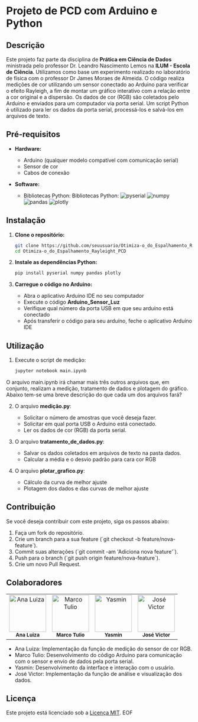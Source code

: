 # Projeto de PCD com Arduino e Python

## Descrição

Este projeto faz parte da disciplina de **Prática em Ciência de Dados** ministrada pelo professor Dr. Leandro Nascimento Lemos na **ILUM - Escola de Ciência**. Utilizamos como base um experimento realizado no laboratório de física com o professor Dr James Moraes de Almeida. O código realiza medições de cor utilizando um sensor conectado ao Arduino para verificar o efeito Rayleigh, a fim de montar um gráfico interativo com a relação entre a cor original e a dispersão. Os dados de cor (RGB) são coletados pelo Arduino e enviados para um computador via porta serial. Um script Python é utilizado para ler os dados da porta serial, processá-los e salvá-los em arquivos de texto.

## Pré-requisitos

- **Hardware:**
  - Arduino (qualquer modelo compatível com comunicação serial)
  - Sensor de cor
  - Cabos de conexão

- **Software:**
  - Bibliotecas Python: Bibliotecas Python: ![pyserial](https://img.shields.io/badge/pyserial-Latest-green) ![numpy](https://img.shields.io/badge/numpy-Latest-orange) ![pandas](https://img.shields.io/badge/pandas-Latest-yellow) ![plotly](https://img.shields.io/badge/plotly-Latest-purple) 

## Instalação

1. **Clone o repositório:**

   ```bash
   git clone https://github.com/seuusuario/Otimiza-o_do_Espalhamento_Rayleight_PCD.git
   cd Otimiza-o_do_Espalhamento_Rayleight_PCD
   

2. **Instale as dependências Python:**

    ```bash
    pip install pyserial numpy pandas plotly
    

3. **Carregue o código no Arduino:**
   - Abra o aplicativo Arduíno IDE no seu computador
   - Execute o código **Arduino_Sensor_Luz**
   - Verifique qual número da porta USB em que seu arduíno está conectado
   - Após transferir o código para seu arduíno, feche o aplicativo Arduíno IDE

## Utilização

1.  Execute o script de medição:
     ```bash
     jupyter notebook main.ipynb

  O arquivo main.ipynb irá chamar mais três outros arquivos que, em conjunto, realizam a medição, tratamento de dados e plotagem do gráfico. Abaixo tem-se uma breve descrição do que cada um dos arquivos fará?

2. O arquivo **medição.py**:
   - Solicitar o número de amostras que você deseja fazer.
   - Solicitar em qual porta USB o Arduino está conectado.
   - Ler os dados de cor (RGB) da porta serial.
   
  
3. O arquivo **tratamento_de_dados.py**:
    - Salvar os dados coletados em arquivos de texto na pasta dados.
    - Calcular a média e o desvio padrão para cara cor RGB
   

4. O arquivo **plotar_grafico.py**:
   - Cálculo da curva de melhor ajuste
   - Plotagem dos dados e das curvas de melhor ajuste

## Contribuição

Se você deseja contribuir com este projeto, siga os passos abaixo:

1. Faça um fork do repositório.
2. Crie um branch para a sua feature (\`git checkout -b feature/nova-feature\`).
3. Commit suas alterações (\`git commit -am 'Adiciona nova feature'\`).
4. Push para o branch (\`git push origin feature/nova-feature\`).
5. Crie um novo Pull Request.

## Colaboradores

<div align="center">
  <table>
    <tr>
      <td align="center">
        <img src="Projeto PCD/imagens/ana.jpeg" alt="Ana Luiza" width="100" height="100"><br>
        <sub><b>Ana Luiza</b></sub>
      </td>
      <td align="center">
        <img src="Projeto PCD/imagens/marco.jpeg" alt="Marco Tulio" width="100" height="100"><br>
        <sub><b>Marco Tulio</b></sub>
      </td>
      <td align="center">
        <img src="Projeto PCD/imagens/yasmin.jpeg" alt="Yasmin" width="100" height="100"><br>
        <sub><b>Yasmin</b></sub>
      </td>
      <td align="center">
        <img src="Projeto PCD/imagens/jose.jpeg" alt="José Victor" width="100" height="100"><br>
        <sub><b>José Victor</b></sub>
      </td>
    </tr>
  </table>
</div>

- Ana Luiza: Implementação da função de medição do sensor de cor RGB.
- Marco Tulio: Desenvolvimento do código Arduino para comunicação com o sensor e envio de dados pela porta serial.
- Yasmin: Desenvolvimento da interface e interação com o usuário.
- José Victor: Implementação da função de análise e visualização dos dados.

## Licença
Este projeto está licenciado sob a [Licença MIT](https://opensource.org/licenses/MIT).
EOF
